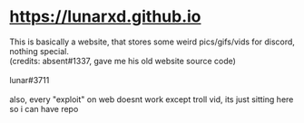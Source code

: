 # https://lunarxd.github.io
This is basically a website, that stores some weird pics/gifs/vids for discord, nothing special.
<br>(credits: absent#1337, gave me his old website source code)<br>
<br>lunar#3711<br>
<br>also, every "exploit" on web doesnt work except troll vid, its just sitting here so i can have repo<br>





